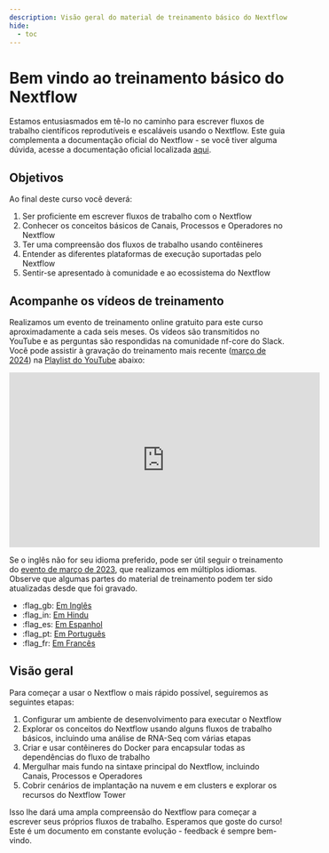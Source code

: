 ```yaml
---
description: Visão geral do material de treinamento básico do Nextflow
hide:
  - toc
---
```


# Bem vindo ao treinamento básico do Nextflow

Estamos entusiasmados em tê-lo no caminho para escrever fluxos de trabalho científicos reprodutíveis e escaláveis usando o Nextflow. Este guia complementa a documentação oficial do Nextflow - se você tiver alguma dúvida, acesse a documentação oficial localizada [aqui](https://www.nextflow.io/docs/latest).

## Objetivos

Ao final deste curso você deverá:

1. Ser proficiente em escrever fluxos de trabalho com o Nextflow
2. Conhecer os conceitos básicos de Canais, Processos e Operadores no Nextflow
3. Ter uma compreensão dos fluxos de trabalho usando contêineres
4. Entender as diferentes plataformas de execução suportadas pelo Nextflow
5. Sentir-se apresentado à comunidade e ao ecossistema do Nextflow

## Acompanhe os vídeos de treinamento

Realizamos um evento de treinamento online gratuito para este curso aproximadamente a cada seis meses. Os vídeos são transmitidos no YouTube e as perguntas são respondidas na comunidade nf-core do Slack. Você pode assistir à gravação do treinamento mais recente ([março de 2024](https://nf-co.re/events/2024/training-foundational-march)) na [Playlist do YouTube](https://youtu.be/dbOKB3VRpuE?si=MYBy4-gjRfEYkVRM) abaixo:

<div style="text-align: center;">
    <iframe width="560" height="315" src="https://www.youtube.com/embed/watch?v=dbOKB3VRpuE&list=PL3xpfTVZLcNgLBGLAiY6Rl9fizsz-DTCT" title="YouTube video player" frameborder="0" allow="accelerometer; autoplay; clipboard-write; encrypted-media; gyroscope; picture-in-picture; web-share" allowfullscreen="" data-ruffle-polyfilled=""></iframe>
</div>

Se o inglês não for seu idioma preferido, pode ser útil seguir o treinamento do [evento de março de 2023](https://nf-co.re/events/2023/training-march-2023), que realizamos em múltiplos idiomas.
Observe que algumas partes do material de treinamento podem ter sido atualizadas desde que foi gravado.

- :flag_gb: [Em Inglês](https://youtube.com/playlist?list=PL3xpfTVZLcNhoWxHR0CS-7xzu5eRT8uHo)
- :flag_in: [Em Hindu](https://youtube.com/playlist?list=PL3xpfTVZLcNikun1FrSvtXW8ic32TciTJ)
- :flag_es: [Em Espanhol](https://youtube.com/playlist?list=PL3xpfTVZLcNhSlCWVoa3GURacuLWeFc8O)
- :flag_pt: [Em Português](https://youtube.com/playlist?list=PL3xpfTVZLcNhi41yDYhyHitUhIcUHIbJg)
- :flag_fr: [Em Francês](https://youtube.com/playlist?list=PL3xpfTVZLcNhiv9SjhoA1EDOXj9nzIqdS)

## Visão geral

Para começar a usar o Nextflow o mais rápido possível, seguiremos as seguintes etapas:

1. Configurar um ambiente de desenvolvimento para executar o Nextflow
2. Explorar os conceitos do Nextflow usando alguns fluxos de trabalho básicos, incluindo uma análise de RNA-Seq com várias etapas
3. Criar e usar contêineres do Docker para encapsular todas as dependências do fluxo de trabalho
4. Mergulhar mais fundo na sintaxe principal do Nextflow, incluindo Canais, Processos e Operadores
5. Cobrir cenários de implantação na nuvem e em clusters e explorar os recursos do Nextflow Tower

Isso lhe dará uma ampla compreensão do Nextflow para começar a escrever seus próprios fluxos de trabalho. Esperamos que goste do curso! Este é um documento em constante evolução - feedback é sempre bem-vindo.
